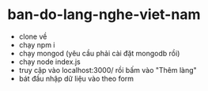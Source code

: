 # ban-do-lang-nghe-viet-nam
 - clone về
 - chạy npm i
 - chạy mongod (yêu cầu phải cài đặt mongodb rồi)
 - chạy node index.js
 - truy cập vào localhost:3000/ rồi bấm vào "Thêm làng"
 - bát đầu nhập dữ liệu vào theo form

